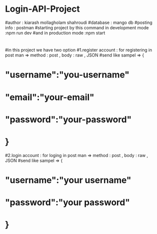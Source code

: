 # Login-API-Project
#author : kiarash mollagholam shahroudi
#database : mango db
#posting info : postman
#starting project by this command in development mode :npm run dev
#and in production mode :npm start
#
#in this project we have two option 
#1.register account : for registering in post man => method : post  ,  body : raw , JSON
#send like sampel =>  {
 #                       "username":"you-username"
 #                      "email":"your-email"
 #                      "password":"your-password"
 #                   }
 #2.login account : for loging in post man => method : post , body : raw , JSON
 #send like sampel => {
  #                      "username":"your username"
  #                     "password":"your password"
  #                  }
